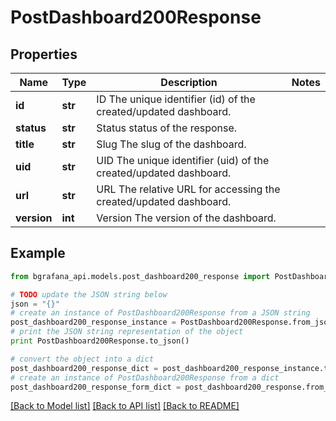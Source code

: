 # PostDashboard200Response


## Properties
Name | Type | Description | Notes
------------ | ------------- | ------------- | -------------
**id** | **str** | ID The unique identifier (id) of the created/updated dashboard. | 
**status** | **str** | Status status of the response. | 
**title** | **str** | Slug The slug of the dashboard. | 
**uid** | **str** | UID The unique identifier (uid) of the created/updated dashboard. | 
**url** | **str** | URL The relative URL for accessing the created/updated dashboard. | 
**version** | **int** | Version The version of the dashboard. | 

## Example

```python
from bgrafana_api.models.post_dashboard200_response import PostDashboard200Response

# TODO update the JSON string below
json = "{}"
# create an instance of PostDashboard200Response from a JSON string
post_dashboard200_response_instance = PostDashboard200Response.from_json(json)
# print the JSON string representation of the object
print PostDashboard200Response.to_json()

# convert the object into a dict
post_dashboard200_response_dict = post_dashboard200_response_instance.to_dict()
# create an instance of PostDashboard200Response from a dict
post_dashboard200_response_form_dict = post_dashboard200_response.from_dict(post_dashboard200_response_dict)
```
[[Back to Model list]](../README.md#documentation-for-models) [[Back to API list]](../README.md#documentation-for-api-endpoints) [[Back to README]](../README.md)


